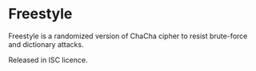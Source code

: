 # Freestyle

Freestyle is a randomized version of ChaCha cipher to resist brute-force and dictionary attacks.

Released in ISC licence.
